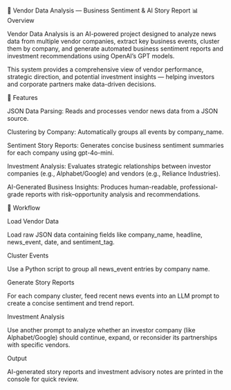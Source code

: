 🧠 Vendor Data Analysis — Business Sentiment & AI Story Report
📊 Overview

Vendor Data Analysis is an AI-powered project designed to analyze news data from multiple vendor companies, extract key business events, cluster them by company, and generate automated business sentiment reports and investment recommendations using OpenAI’s GPT models.

This system provides a comprehensive view of vendor performance, strategic direction, and potential investment insights — helping investors and corporate partners make data-driven decisions.

🚀 Features

JSON Data Parsing: Reads and processes vendor news data from a JSON source.

Clustering by Company: Automatically groups all events by company_name.

Sentiment Story Reports: Generates concise business sentiment summaries for each company using gpt-4o-mini.

Investment Analysis: Evaluates strategic relationships between investor companies (e.g., Alphabet/Google) and vendors (e.g., Reliance Industries).

AI-Generated Business Insights: Produces human-readable, professional-grade reports with risk–opportunity analysis and recommendations.

🧩 Workflow

Load Vendor Data

Load raw JSON data containing fields like company_name, headline, news_event, date, and sentiment_tag.

Cluster Events

Use a Python script to group all news_event entries by company name.

Generate Story Reports

For each company cluster, feed recent news events into an LLM prompt to create a concise sentiment and trend report.

Investment Analysis

Use another prompt to analyze whether an investor company (like Alphabet/Google) should continue, expand, or reconsider its partnerships with specific vendors.

Output

AI-generated story reports and investment advisory notes are printed in the console for quick review.
